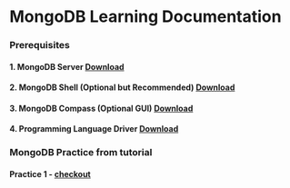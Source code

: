 # MongoDB Learning Documentation

### Prerequisites

#### 1. MongoDB Server [Download](https://www.mongodb.com/try/download/community)

#### 2. MongoDB Shell (Optional but Recommended) [Download](https://www.mongodb.com/try/download/shell)

#### 3. MongoDB Compass (Optional GUI) [Download](https://www.mongodb.com/try/download/compass)

#### 4. Programming Language Driver [Download](https://www.mongodb.com/docs/drivers/)

### MongoDB Practice from tutorial

#### Practice 1 - [checkout](./mongodb-cg/)
